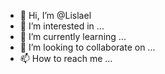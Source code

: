 - 👋 Hi, I’m @Lislael
- 👀 I’m interested in ...
- 🌱 I’m currently learning ...
- 💞️ I’m looking to collaborate on ...
- 📫 How to reach me ...

<!---
Lislael/Lislael is a ✨ special ✨ repository because its `README.md` (this file) appears on your GitHub profile.
You can click the Preview link to take a look at your changes.
--->
